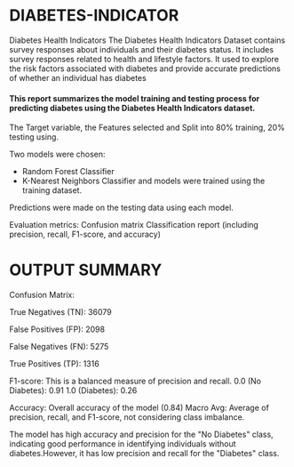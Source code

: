 # DIABETES-INDICATOR

Diabetes Health Indicators
The Diabetes Health Indicators Dataset contains survey responses about individuals and their diabetes status. It includes survey responses related to health and lifestyle factors. It used to explore the risk factors associated with diabetes and provide accurate predictions of whether an individual has diabetes


#### This report summarizes the model training and testing process for predicting diabetes using the Diabetes Health Indicators dataset.

The Target variable, the Features selected and
Split into 80% training, 20% testing using.

Two models were chosen:
- Random Forest Classifier
- K-Nearest Neighbors Classifier
and models were trained using the training dataset.

Predictions were made on the testing data using each model.

Evaluation metrics:
Confusion matrix
Classification report (including precision, recall, F1-score, and accuracy)




# OUTPUT SUMMARY

Confusion Matrix:

True Negatives (TN): 36079

False Positives (FP): 2098

False Negatives (FN): 5275

True Positives (TP): 1316


F1-score: This is a balanced measure of precision and recall.
0.0 (No Diabetes): 0.91
1.0 (Diabetes): 0.26

Accuracy: Overall accuracy of the model (0.84)
Macro Avg: Average of precision, recall, and F1-score, not considering class imbalance.


The model has high accuracy and precision for the "No Diabetes" class, indicating good performance in identifying individuals without diabetes.However, it has low precision and recall for the "Diabetes" class.




